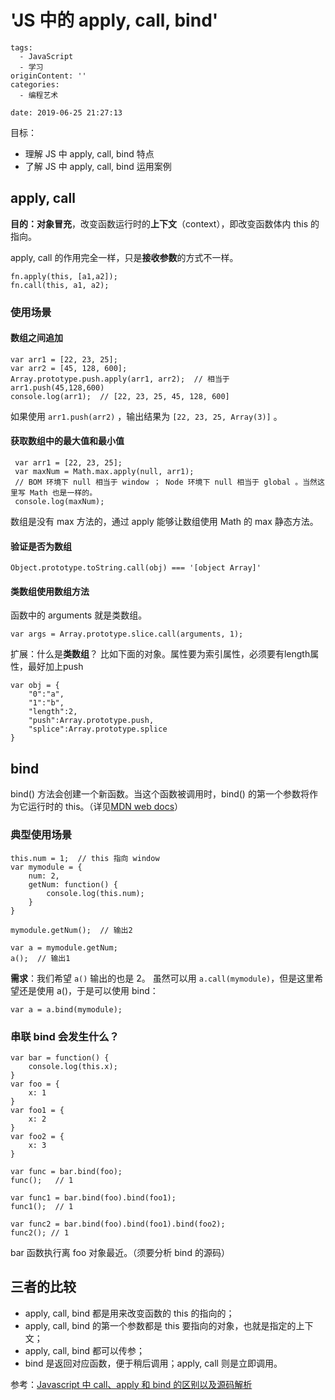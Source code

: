 # 'JS 中的 apply, call, bind'
```
tags:
  - JavaScript
  - 学习
originContent: ''
categories:
  - 编程艺术

date: 2019-06-25 21:27:13
```

目标： 
- 理解 JS 中 apply, call, bind 特点
- 了解 JS 中 apply, call, bind 运用案例


## apply, call

**目的：对象冒充**，改变函数运行时的**上下文**（context），即改变函数体内 this 的指向。

apply, call 的作用完全一样，只是**接收参数**的方式不一样。

```
fn.apply(this, [a1,a2]);
fn.call(this, a1, a2);
```

### 使用场景

#### 数组之间追加
```
var arr1 = [22, 23, 25];
var arr2 = [45, 128, 600];
Array.prototype.push.apply(arr1, arr2);  // 相当于 arr1.push(45,128,600)
console.log(arr1);  // [22, 23, 25, 45, 128, 600]
```
如果使用 `arr1.push(arr2)` ，输出结果为 `[22, 23, 25, Array(3)]` 。

#### 获取数组中的最大值和最小值
```
 var arr1 = [22, 23, 25];
 var maxNum = Math.max.apply(null, arr1);
 // BOM 环境下 null 相当于 window ； Node 环境下 null 相当于 global 。当然这里写 Math 也是一样的。
 console.log(maxNum);
```
数组是没有 max 方法的，通过 apply 能够让数组使用 Math 的 max 静态方法。

#### 验证是否为数组
```
Object.prototype.toString.call(obj) === '[object Array]'
```

#### 类数组使用数组方法
函数中的 arguments 就是类数组。
```
var args = Array.prototype.slice.call(arguments, 1);
```

扩展：什么是**类数组**？
比如下面的对象。属性要为索引属性，必须要有length属性，最好加上push
```
var obj = {
    "0":"a", 
    "1":"b", 
    "length":2, 
    "push":Array.prototype.push, 
    "splice":Array.prototype.splice
}
```

## bind

bind() 方法会创建一个新函数。当这个函数被调用时，bind() 的第一个参数将作为它运行时的 this。（详见[MDN web docs](https://developer.mozilla.org/zh-CN/docs/Web/JavaScript/Reference/Global_Objects/Function/bind)）

### 典型使用场景
```
this.num = 1;  // this 指向 window
var mymodule = {
    num: 2,
    getNum: function() {
        console.log(this.num);
    }
}

mymodule.getNum();  // 输出2

var a = mymodule.getNum;
a();  // 输出1
```
**需求**：我们希望 `a()` 输出的也是 2。
虽然可以用 `a.call(mymodule)`，但是这里希望还是使用 a()，于是可以使用 bind：
```
var a = a.bind(mymodule);
```

### 串联 bind 会发生什么？
```
var bar = function() {
    console.log(this.x);
}
var foo = {
    x: 1
}
var foo1 = {
    x: 2
}
var foo2 = {
    x: 3
}

var func = bar.bind(foo);
func();   // 1

var func1 = bar.bind(foo).bind(foo1);
func1();  // 1

var func2 = bar.bind(foo).bind(foo1).bind(foo2);
func2(); // 1
```
bar 函数执行离 foo 对象最近。（须要分析 bind 的源码）

## 三者的比较

- apply, call, bind 都是用来改变函数的 this 的指向的；
- apply, call, bind 的第一个参数都是 this 要指向的对象，也就是指定的上下文；
- apply, call, bind 都可以传参；
- bind 是返回对应函数，便于稍后调用；apply, call 则是立即调用。

参考：[Javascript 中 call、apply 和 bind 的区别以及源码解析](https://blog.csdn.net/lxj1107020234/article/details/81879798)